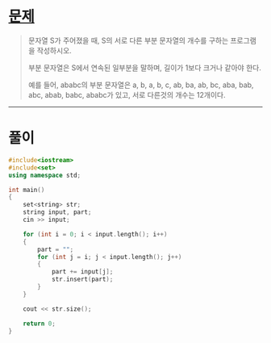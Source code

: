 # [문제](https://www.acmicpc.net/problem/11478 "#11478번")
  
> 문자열 S가 주어졌을 때, S의 서로 다른 부분 문자열의 개수를 구하는 프로그램을 작성하시오.
> 
> 부분 문자열은 S에서 연속된 일부분을 말하며, 길이가 1보다 크거나 같아야 한다.
> 
> 예를 들어, ababc의 부분 문자열은 a, b, a, b, c, ab, ba, ab, bc, aba, bab, abc, abab, babc, ababc가 있고, 서로 다른것의 개수는 12개이다.
<hr/>

# 풀이

```cpp
#include<iostream>
#include<set>
using namespace std;

int main()
{
    set<string> str;
    string input, part;
    cin >> input;

    for (int i = 0; i < input.length(); i++)
    {
        part = "";
        for (int j = i; j < input.length(); j++)
        {
            part += input[j];
            str.insert(part);
        }
    }

    cout << str.size();

    return 0;
}
```

